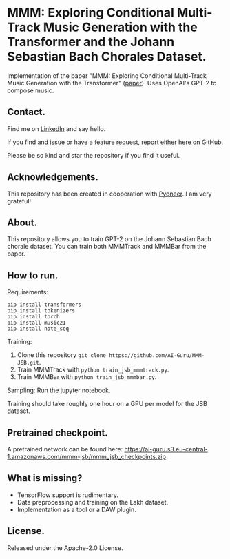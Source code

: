 # MMM: Exploring Conditional Multi-Track Music Generation with the Transformer and the Johann Sebastian Bach Chorales Dataset.

Implementation of the paper "MMM: Exploring Conditional Multi-Track Music Generation with the Transformer" ([paper](https://arxiv.org/abs/2008.06048)). Uses OpenAI's GPT-2 to compose music.

## Contact.

Find me on [LinkedIn](https://www.linkedin.com/in/dr-tristan-behrens-734967a2/) and say hello.

If you find and issue or have a feature request, report either here on GitHub. 

Please be so kind and star the repository if you find it useful.

## Acknowledgements.

This repository has been created in cooperation with [Pyoneer](https://www.pyoneer.io). I am very grateful!

## About.

This repository allows you to train GPT-2 on the Johann Sebastian Bach chorale dataset. You can train both MMMTrack and MMMBar from the paper.

## How to run.

Requirements:

```
pip install transformers
pip install tokenizers
pip install torch
pip install music21
pip install note_seq
```

Training:

1. Clone this repository `git clone https://github.com/AI-Guru/MMM-JSB.git`.
2. Train MMMTrack with `python train_jsb_mmmtrack.py`.
3. Train MMMBar with `python train_jsb_mmmbar.py`.

Sampling: Run the jupyter notebook.

Training should take roughly one hour on a GPU per model for the JSB dataset.

## Pretrained checkpoint.

A pretrained network can be found here:
https://ai-guru.s3.eu-central-1.amazonaws.com/mmm-jsb/mmm_jsb_checkpoints.zip

## What is missing?

- TensorFlow support is rudimentary.
- Data preprocessing and training on the Lakh dataset.
- Implementation as a tool or a DAW plugin.

## License.

Released under the Apache-2.0 License.